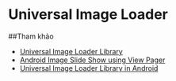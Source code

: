 # Universal Image Loader
##Tham khảo
+ [Universal Image Loader Library](https://github.com/nostra13/Android-Universal-Image-Loader)
+ [Android Image Slide Show using View Pager](http://androidopentutorials.com/android-image-slideshow-using-viewpager/)
+ [Universal Image Loader Library in Android](http://stacktips.com/tutorials/android/universal-image-loader-library-in-android)
